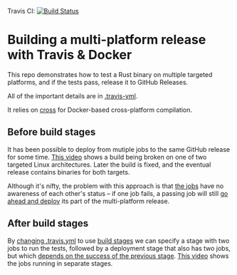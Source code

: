Travis CI: [![Build Status](https://travis-ci.org/roidrage/travis-docker-demo.svg?branch=mm-briefing-test)](https://travis-ci.org/roidrage/travis-docker-demo)
# Building a multi-platform release with Travis & Docker

This repo demonstrates how to test a Rust binary on multiple targeted platforms, and if the tests pass, release it to GitHub Releases.

All of the important details are in [.travis-yml](https://github.com/joecorcoran/travis-docker-demo/blob/master/.travis.yml).

It relies on [cross](https://github.com/japaric/cross) for Docker-based cross-platform compilation.

## Before build stages

It has been possible to deploy from mutiple jobs to the same GitHub release for some time. [This video](https://vimeo.com/218167319) shows a build being broken on one of two targeted Linux architectures. Later the build is fixed, and the eventual release contains binaries for both targets.

Although it's nifty, the problem with this approach is that [the jobs](https://github.com/joecorcoran/travis-docker-demo/blob/e54e2d665f18f07c59b00b2826a0037cfec52dcc/.travis.yml) have no awareness of each other's status – if one job fails, a passing job will still [go ahead and deploy](https://github.com/joecorcoran/travis-docker-demo/releases/tag/build-18) its part of the multi-platform release.

## After build stages

By [changing .travis.yml](https://github.com/joecorcoran/travis-docker-demo/blob/baeba2572038a7b2c2c1d8a364b136eef453dc4d/.travis.yml) to use [build stages](https://docs.travis-ci.com/user/build-stages/) we can specify a stage with two jobs to run the tests, followed by a deployment stage that also has two jobs, but which [depends on the success of the previous stage](https://travis-ci.org/joecorcoran/travis-docker-demo/builds/234037222). [This video](https://vimeo.com/218169173) shows the jobs running in separate stages.
